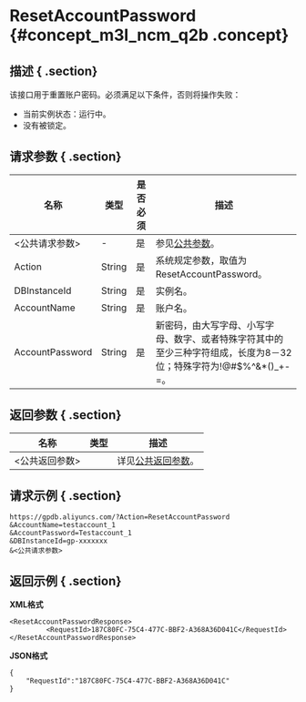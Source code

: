 # ResetAccountPassword {#concept_m3l_ncm_q2b .concept}

## 描述 { .section}

该接口用于重置账户密码。必须满足以下条件，否则将操作失败：

-   当前实例状态：运行中。
-   没有被锁定。

## 请求参数 { .section}

|名称|类型|是否必须|描述|
|--|--|----|--|
|<公共请求参数\>|-|是|参见[公共参数](cn.zh-CN/API参考/公共参数.md#)。|
|Action|String|是|系统规定参数，取值为ResetAccountPassword。|
|DBInstanceId|String|是|实例名。|
|AccountName|String|是|账户名。|
|AccountPassword|String|是|新密码，由大写字母、小写字母、数字、或者特殊字符其中的至少三种字符组成，长度为8－32位；特殊字符为!@\#$%^&\*\(\)\_+-=。|

## 返回参数 { .section}

|名称|类型|描述|
|--|--|--|
|<公共返回参数\>| |详见[公共返回参数](cn.zh-CN/API参考/公共参数.md#section_apd_1rv_3bb)。|

## 请求示例 { .section}

```
https://gpdb.aliyuncs.com/?Action=ResetAccountPassword
&AccountName=testaccount_1
&AccountPassword=Testaccount_1
&DBInstanceId=gp-xxxxxxx
&<公共请求参数>
```

## 返回示例 { .section}

**XML格式**

```
<ResetAccountPasswordResponse>
         <RequestId>187C80FC-75C4-477C-BBF2-A368A36D041C</RequestId>
</ResetAccountPasswordResponse>
```

**JSON格式**

```
{
    "RequestId":"187C80FC-75C4-477C-BBF2-A368A36D041C"
}
```

